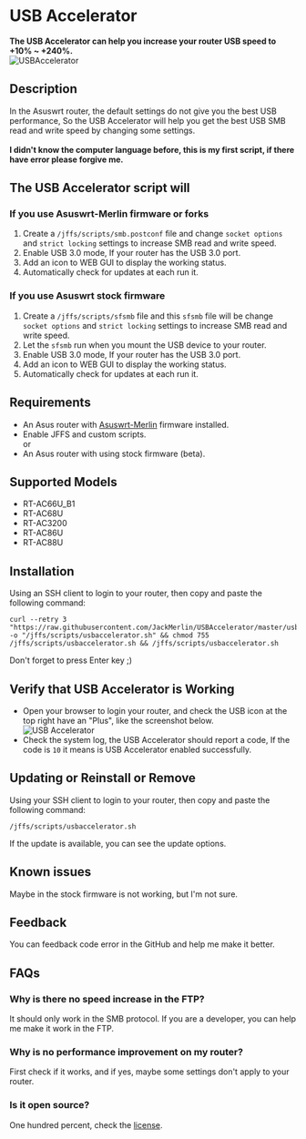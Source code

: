 # USB Accelerator
**The USB Accelerator can help you increase your router USB speed to +10% ~ +240%.**</br>
![USBAccelerator](https://i.loli.net/2019/01/30/5c50b5028adf6.png)
 
## Description
In the Asuswrt router, the default settings do not give you the best USB performance, So the USB Accelerator will help you get the best USB SMB read and write speed by changing some settings.</br>
</br>
**I didn't know the computer language before, this is my first script, if there have error please forgive me.**

## The USB Accelerator script will
### If you use Asuswrt-Merlin firmware or forks
1. Create a `/jffs/scripts/smb.postconf` file and change `socket options` and `strict locking` settings to increase SMB read and write speed.
2. Enable USB 3.0 mode, If your router has the USB 3.0 port.
3. Add an icon to WEB GUI to display the working status.
4. Automatically check for updates at each run it.

### If you use Asuswrt stock firmware
1. Create a `/jffs/scripts/sfsmb` file and this `sfsmb` file will be change `socket options` and `strict locking` settings to increase SMB read and write speed.
2. Let the `sfsmb` run when you mount the USB device to your router.
3. Enable USB 3.0 mode, If your router has the USB 3.0 port.
4. Add an icon to WEB GUI to display the working status.
5. Automatically check for updates at each run it.

## Requirements
* An Asus router with  [Asuswrt-Merlin](https://asuswrt.lostrealm.ca/) firmware installed.
* Enable JFFS and custom scripts.</br>
or</br>
* An Asus router with using stock firmware (beta).

## Supported Models
* RT-AC66U_B1
* RT-AC68U
* RT-AC3200
* RT-AC86U
* RT-AC88U

## Installation
Using an SSH client to login to your router, then copy and paste the following command:
```
curl --retry 3 "https://raw.githubusercontent.com/JackMerlin/USBAccelerator/master/usbaccelerator.sh" -o "/jffs/scripts/usbaccelerator.sh" && chmod 755 /jffs/scripts/usbaccelerator.sh && /jffs/scripts/usbaccelerator.sh
```
Don't forget to press Enter key ;)

## Verify that USB Accelerator is Working
* Open your browser to login your router, and check the USB icon at the top right have an "Plus", like the screenshot below.</br>
![USB Accelerator](https://raw.githubusercontent.com/JackMerlin/USBAccelerator/master/.github/Screenshot_2.png)
* Check the system log, the USB Accelerator should report a code, If the code is `10` it means is USB Accelerator enabled successfully.

## Updating or Reinstall or Remove
Using your SSH client to login to your router, then copy and paste the following command:
```
/jffs/scripts/usbaccelerator.sh
```
If the update is available, you can see the update options.

## Known issues
Maybe in the stock firmware is not working, but I'm not sure.

## Feedback
You can feedback code error in the GitHub and help me make it better.

## FAQs
### Why is there no speed increase in the FTP?
It should only work in the SMB protocol. If you are a developer, you can help me make it work in the FTP.
### Why is no performance improvement on my router?
First check if it works, and if yes, maybe some settings don't apply to your router.

### Is it open source?
One hundred percent, check the [license](https://github.com/JackMerlin/USBAccelerator/blob/master/LICENSE).

